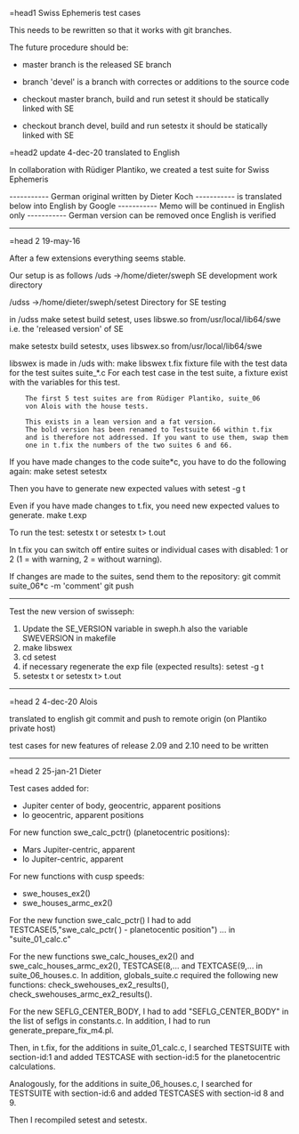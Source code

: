 =head1 Swiss Ephemeris test cases

This needs to be rewritten so that it works with git branches.

The future procedure should be:

- master branch is the released SE branch

- branch 'devel' is a branch with correctes or additions to the source code

- checkout master branch, build and run setest 
  it should be statically linked with SE

- checkout branch devel, build and run setestx
  it should be statically linked with SE

=head2 update 4-dec-20	translated to English

In collaboration with Rüdiger Plantiko, we created a test suite for Swiss Ephemeris

----------- German original written by Dieter Koch
----------- is translated below into English by Google
----------- Memo will be continued in English only
----------- German version can be removed once English is verified

------------
=head 2 19-may-16

After a few extensions everything seems stable.

Our setup is as follows
/uds ->/home/dieter/sweph
         SE development work directory

/udss ->/home/dieter/sweph/setest
         Directory for SE testing


in /udss
make setest	build setest, uses libswe.so from/usr/local/lib64/swe
                 i.e. the 'released version' of SE

make setestx	build setestx, uses libswex.so from/usr/local/lib64/swe

libswex is made in /uds with: make libswex
t.fix fixture file with the test data for the test suites suite_*.c
        For each test case in the test suite, a fixture
        exist with the variables for this test.

        The first 5 test suites are from Rüdiger Plantiko, suite_06
        von Alois with the house tests.

        This exists in a lean version and a fat version.
        The bold version has been renamed to Testsuite 66 within t.fix
        and is therefore not addressed. If you want to use them, swap them
        one in t.fix the numbers of the two suites 6 and 66.

If you have made changes to the code suite*c, you have to do the following again:
make setest setestx

Then you have to generate new expected values ​​with
setest -g t

Even if you have made changes to t.fix, you need new expected values
to generate.
make t.exp

To run the test:
setestx t
or
setestx t> t.out

In t.fix you can switch off entire suites or individual cases with
disabled: 1 or 2 (1 = with warning, 2 = without warning).

If changes are made to the suites, send them to the repository:
git commit suite_06*c -m 'comment'
git push

-------
Test the new version of swisseph:

1. Update the SE_VERSION variable in sweph.h
    also the variable SWEVERSION in makefile
2. make libswex
3. cd setest
4. if necessary regenerate the exp file (expected results):
    setest -g t
5. setestx t
    or
    setestx t> t.out

------------------------------
=head 2 4-dec-20 Alois

translated to english
git commit and push to remote origin (on Plantiko private host)

test cases for new features of release 2.09 and 2.10 need to be written

---------------
=head 2 25-jan-21 Dieter

Test cases added for:
  - Jupiter center of body, geocentric, apparent positions
  - Io geocentric, apparent positions

For new function swe_calc_pctr() (planetocentric positions):
  - Mars Jupiter-centric, apparent
  - Io Jupiter-centric, apparent

For new functions with cusp speeds:
  - swe_houses_ex2()
  - swe_houses_armc_ex2()

For the new function swe_calc_pctr() I had to add 
TESTCASE(5,"swe_calc_pctr( ) - planetocentic position") ... 
in "suite_01_calc.c"

For the new functions swe_calc_houses_ex2() and swe_calc_houses_armc_ex2(),
TESTCASE(8,... and TEXTCASE(9,... in suite_06_houses.c.
In addition, globals_suite.c required the following new functions:
check_swehouses_ex2_results(), check_swehouses_armc_ex2_results().

For the new SEFLG_CENTER_BODY, I had to add "SEFLG_CENTER_BODY"
in the list of seflgs in constants.c.
In addition, I had to run generate_prepare_fix_m4.pl.

Then, in t.fix, for the additions in suite_01_calc.c, I searched 
TESTSUITE with section-id:1 and added TESTCASE with section-id:5 
for the planetocentric calculations.

Analogously, for the additions in suite_06_houses.c, I searched
for TESTSUITE with section-id:6 and added TESTCASES with section-id
8 and 9.

Then I recompiled setest and setestx. 

